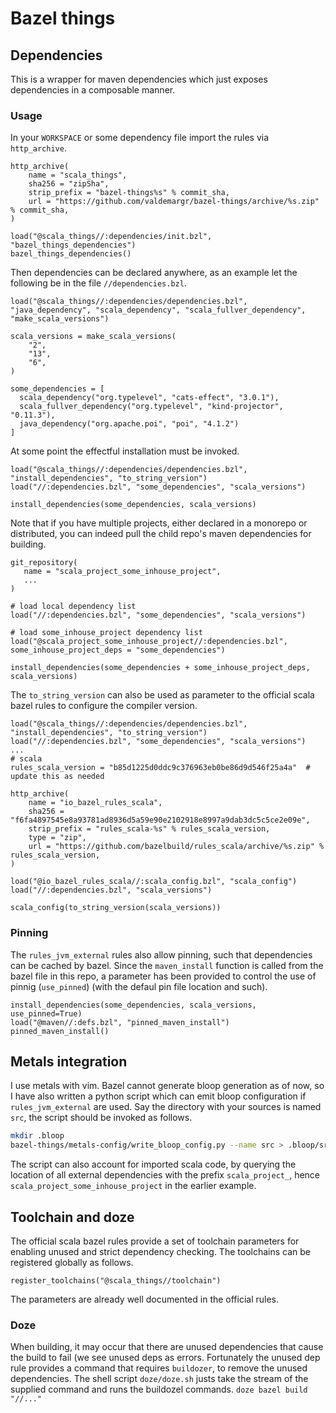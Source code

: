 # Bazel things
## Dependencies
This is a wrapper for maven dependencies which just exposes dependencies in a composable manner.
### Usage
In your `WORKSPACE` or some dependency file import the rules via `http_archive`.
```starlark
http_archive(
    name = "scala_things",
    sha256 = "zipSha",
    strip_prefix = "bazel-things%s" % commit_sha,
    url = "https://github.com/valdemargr/bazel-things/archive/%s.zip" % commit_sha,
)

load("@scala_things//:dependencies/init.bzl", "bazel_things_dependencies")
bazel_things_dependencies()
```
Then dependencies can be declared anywhere, as an example let the following be in the file `//dependencies.bzl`.
```starlark
load("@scala_things//:dependencies/dependencies.bzl", "java_dependency", "scala_dependency", "scala_fullver_dependency", "make_scala_versions")

scala_versions = make_scala_versions(
    "2",
    "13",
    "6",
)

some_dependencies = [
  scala_dependency("org.typelevel", "cats-effect", "3.0.1"),
  scala_fullver_dependency("org.typelevel", "kind-projector", "0.11.3"),
  java_dependency("org.apache.poi", "poi", "4.1.2")
]
```
At some point the effectful installation must be invoked.
```starlark
load("@scala_things//:dependencies/dependencies.bzl", "install_dependencies", "to_string_version")
load("//:dependencies.bzl", "some_dependencies", "scala_versions")

install_dependencies(some_dependencies, scala_versions)
```
Note that if you have multiple projects, either declared in a monorepo or distributed, you can indeed pull the child repo's maven dependencies for building.
```starlark
git_repository(
   name = "scala_project_some_inhouse_project",
   ...
)

# load local dependency list
load("//:dependencies.bzl", "some_dependencies", "scala_versions")

# load some_inhouse_project dependency list
load("@scala_project_some_inhouse_project//:dependencies.bzl", some_inhouse_project_deps = "some_dependencies")

install_dependencies(some_dependencies + some_inhouse_project_deps, scala_versions)
```
The `to_string_version` can also be used as parameter to the official scala bazel rules to configure the compiler version.
```starlark
load("@scala_things//:dependencies/dependencies.bzl", "install_dependencies", "to_string_version")
load("//:dependencies.bzl", "some_dependencies", "scala_versions")
...
# scala
rules_scala_version = "b85d1225d0ddc9c376963eb0be86d9d546f25a4a"  # update this as needed

http_archive(
    name = "io_bazel_rules_scala",
    sha256 = "f6fa4897545e8a93781ad8936d5a59e90e2102918e8997a9dab3dc5c5ce2e09e",
    strip_prefix = "rules_scala-%s" % rules_scala_version,
    type = "zip",
    url = "https://github.com/bazelbuild/rules_scala/archive/%s.zip" % rules_scala_version,
)

load("@io_bazel_rules_scala//:scala_config.bzl", "scala_config")
load("//:dependencies.bzl", "scala_versions")

scala_config(to_string_version(scala_versions))
```
### Pinning
The `rules_jvm_external` rules also allow pinning, such that dependencies can be cached by bazel.
Since the `maven_install` function is called from the bazel file in this repo, a parameter has been provided to control the use of pinnig (`use_pinned`) (with the defaul pin file location and such).
```starlark
install_dependencies(some_dependencies, scala_versions, use_pinned=True)
load("@maven//:defs.bzl", "pinned_maven_install")
pinned_maven_install()
```
## Metals integration
I use metals with vim.
Bazel cannot generate bloop generation as of now, so I have also written a python script which can emit bloop configuration if `rules_jvm_external` are used.
Say the directory with your sources is named `src`, the script should be invoked as follows.
```bash
mkdir .bloop
bazel-things/metals-config/write_bloop_config.py --name src > .bloop/src.json
```
The script can also account for imported scala code, by querying the location of all external dependencies with the prefix `scala_project_`, hence `scala_project_some_inhouse_project` in the earlier example.
## Toolchain and doze
The official scala bazel rules provide a set of toolchain parameters for enabling unused and strict dependency checking.
The toolchains can be registered globally as follows.
```starlark
register_toolchains("@scala_things//toolchain")
```
The parameters are already well documented in the official rules.
### Doze
When building, it may occur that there are unused dependencies that cause the build to fail (we see unused deps as errors.
Fortunately the unused dep rule provides a command that requires `buildozer`, to remove the unused dependencies.
The shell script `doze/doze.sh` justs take the stream of the supplied command and runs the buildozel commands.
```doze bazel build "//..."```
